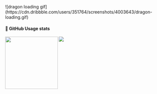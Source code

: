 <div>
  ![dragon loading gif](https://cdn.dribbble.com/users/351764/screenshots/4003643/dragon-loading.gif)
</div>
<div>
  <h4>🔭 GitHub Usage stats</h4>
  <img height="170" align="left" src="https://github-readme-stats.vercel.app/api?username=r3act1st&show_icons=true&theme=radical" />
  <img src="https://github-readme-stats.vercel.app/api/top-langs/?username=r3act1st&layout=compact" />
</div>


<!--
**r3act1st/r3act1st** is a ✨ _special_ ✨ repository because its `README.md` (this file) appears on your GitHub profile.

Here are some ideas to get you started:

- 🔭 I’m currently working on ...
- 🌱 I’m currently learning ...
- 👯 I’m looking to collaborate on ...
- 🤔 I’m looking for help with ...
- 💬 Ask me about ...
- 📫 How to reach me: ...
- 😄 Pronouns: ...
- ⚡ Fun fact: ...
-->
